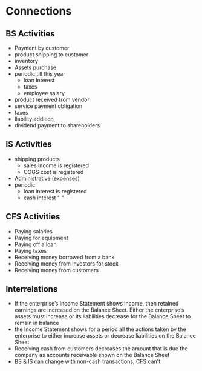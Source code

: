 # Connections

## BS Activities
- Payment by customer
- product shipping to customer
- inventory
- Assets purchase
- periodic till this year
  - loan Interest
  - taxes
  - employee salary
- product received from vendor
- service payment obligation
- taxes
- liability addition
- dividend payment to shareholders

## IS Activities
- shipping products
  - sales income is registered
  - COGS cost is registered
- Administrative (expenses)
- periodic
  - loan interest is registered
  - cash interest  "   "  

## CFS Activities
- Paying salaries
- Paying for equipment
- Paying off a loan
- Paying taxes
- Receiving money borrowed from a bank
- Receiving money from investors for stock
- Receiving money from customers

## Interrelations
- If the enterprise’s Income Statement shows income, then retained earnings are increased on the Balance Sheet. Either the enterprise’s assets must increase or its liabilities decrease for the Balance Sheet to remain in balance
- the Income Statement shows for a period all the actions taken by the enterprise to either increase assets or decrease liabilities on the Balance Sheet
- Receiving cash from customers decreases the amount that is due the company as accounts receivable shown on the Balance Sheet
- BS & IS can change with non-cash transactions, CFS can't
